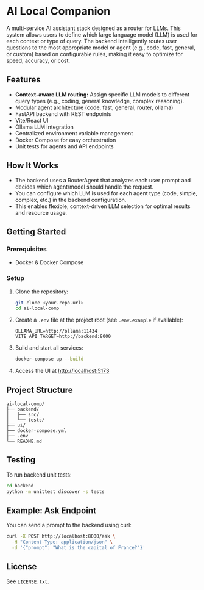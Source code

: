 # AI Local Companion

A multi-service AI assistant stack designed as a router for LLMs. This system allows users to define which large language model (LLM) is used for each context or type of query. The backend intelligently routes user questions to the most appropriate model or agent (e.g., code, fast, general, or custom) based on configurable rules, making it easy to optimize for speed, accuracy, or cost.

## Features
- **Context-aware LLM routing:** Assign specific LLM models to different query types (e.g., coding, general knowledge, complex reasoning).
- Modular agent architecture (code, fast, general, router, ollama)
- FastAPI backend with REST endpoints
- Vite/React UI
- Ollama LLM integration
- Centralized environment variable management
- Docker Compose for easy orchestration
- Unit tests for agents and API endpoints

## How It Works
- The backend uses a RouterAgent that analyzes each user prompt and decides which agent/model should handle the request.
- You can configure which LLM is used for each agent type (code, simple, complex, etc.) in the backend configuration.
- This enables flexible, context-driven LLM selection for optimal results and resource usage.

## Getting Started

### Prerequisites
- Docker & Docker Compose

### Setup
1. Clone the repository:
   ```bash
   git clone <your-repo-url>
   cd ai-local-comp
   ```
2. Create a `.env` file at the project root (see `.env.example` if available):
   ```env
   OLLAMA_URL=http://ollama:11434
   VITE_API_TARGET=http://backend:8000
   ```
3. Build and start all services:
   ```bash
   docker-compose up --build
   ```
4. Access the UI at [http://localhost:5173](http://localhost:5173)

## Project Structure
```
ai-local-comp/
├── backend/
│   ├── src/
│   └── tests/
├── ui/
├── docker-compose.yml
├── .env
└── README.md
```

## Testing
To run backend unit tests:
```bash
cd backend
python -m unittest discover -s tests
```

## Example: Ask Endpoint

You can send a prompt to the backend using curl:

```bash
curl -X POST http://localhost:8000/ask \
  -H "Content-Type: application/json" \
  -d '{"prompt": "What is the capital of France?"}'
```

## License
See `LICENSE.txt`.
